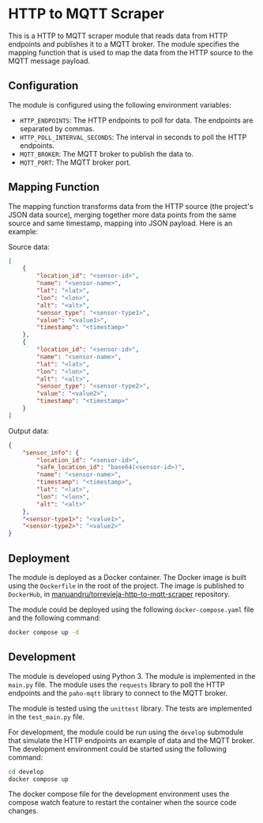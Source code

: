 # HTTP to MQTT Scraper

This is a HTTP to MQTT scraper module that reads data from HTTP endpoints and publishes it to a MQTT broker. The module specifies the mapping function that is used to map the data from the HTTP source to the MQTT message payload.

## Configuration

The module is configured using the following environment variables:

- `HTTP_ENDPOINTS`: The HTTP endpoints to poll for data. The endpoints are separated by commas.
- `HTTP_POLL_INTERVAL_SECONDS`: The interval in seconds to poll the HTTP endpoints.
- `MQTT_BROKER`: The MQTT broker to publish the data to.
- `MQTT_PORT`: The MQTT broker port.

## Mapping Function

The mapping function transforms data from the HTTP source (the project's JSON data source), merging together more data points from the same source and same timestamp, mapping into JSON payload. Here is an example:

Source data:

```json
[
    {
        "location_id": "<sensor-id>",
        "name": "<sensor-name>",
        "lat": "<lat>",
        "lon": "<lon>",
        "alt": "<alt>",
        "sensor_type": "<sensor-type1>",
        "value": "<value1>",
        "timestamp": "<timestamp>"
    },
    {
        "location_id": "<sensor-id>",
        "name": "<sensor-name>",
        "lat": "<lat>",
        "lon": "<lon>",
        "alt": "<alt>",
        "sensor_type": "<sensor-type2>",
        "value": "<value2>",
        "timestamp": "<timestamp>"
    }
]
```

Output data:

```json
{
    "sensor_info": {
        "location_id": "<sensor-id>",
        "safe_location_id": "base64(<sensor-id>)",
        "name": "<sensor-name>",
        "timestamp": "<timestamp>",
        "lat": "<lat>",
        "lon": "<lon>",
        "alt": "<alt>"
    },
    "<sensor-type1>": "<value1>",
    "<sensor-type2>": "<value2>"
}
```

## Deployment

The module is deployed as a Docker container. The Docker image is built using the `Dockerfile` in the root of the project. The image is published to `DockerHub`, in [manuandru/torrevieja-http-to-mqtt-scraper](https://hub.docker.com/r/manuandru/torrevieja-http-to-mqtt-scraper) repository.

The module could be deployed using the following `docker-compose.yaml` file and the following command:

```bash
docker compose up -d
```

## Development

The module is developed using Python 3. The module is implemented in the `main.py` file. The module uses the `requests` library to poll the HTTP endpoints and the `paho-mqtt` library to connect to the MQTT broker.

The module is tested using the `unittest` library. The tests are implemented in the `test_main.py` file.

For development, the module could be run using the `develop` submodule that simulate the HTTP endpoints an example of data and the MQTT broker. The development environment could be started using the following command:

```bash
cd develop
docker compose up
```

The docker compose file for the development environment uses the compose watch feature to restart the container when the source code changes.
